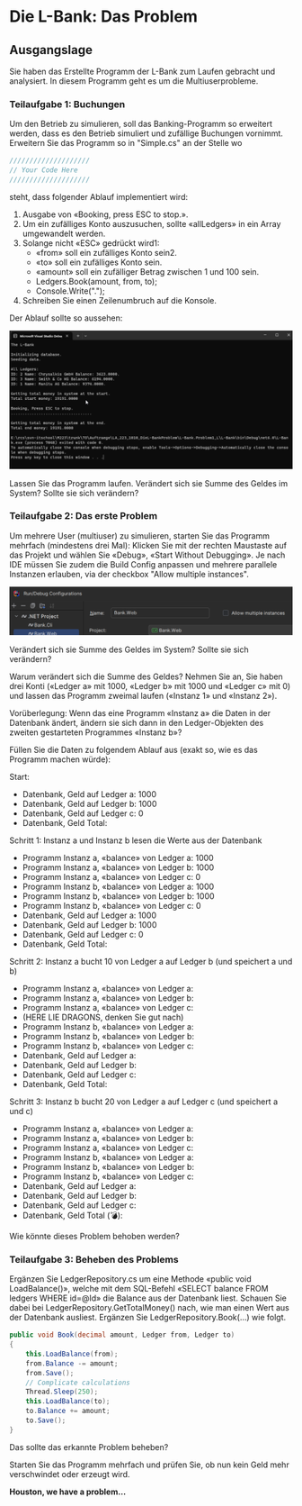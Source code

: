 # Die L-Bank: Das Problem

## Ausgangslage
Sie haben das Erstellte Programm der L-Bank zum Laufen gebracht und
analysiert. In diesem Programm geht es um die Multiuserprobleme.

### Teilaufgabe 1: Buchungen
Um den Betrieb zu simulieren, soll das Banking-Programm so erweitert werden,
dass es den Betrieb simuliert und zufällige Buchungen vornimmt.
Erweitern Sie das Programm so in "Simple.cs" an der Stelle wo
```csharp	
////////////////////
// Your Code Here
////////////////////
```

steht, dass folgender Ablauf implementiert wird:
1. Ausgabe von «Booking, press ESC to stop.».
2. Um ein zufälliges Konto auszusuchen, sollte «allLedgers» in ein Array
umgewandelt werden.
3. Solange nicht «ESC» gedrückt wird1:
    - «from» soll ein zufälliges Konto sein2.
    - «to» soll ein zufälliges Konto sein.
    - «amount» soll ein zufälliger Betrag zwischen 1 und 100 sein.
    - Ledgers.Book(amount, from, to);
    - Console.Write(".");
4. Schreiben Sie einen Zeilenumbruch auf die Konsole.

Der Ablauf sollte so aussehen:

![Ablauf Programm](2024-11-21-09-53-50.png)

Lassen Sie das Programm laufen. Verändert sich sie Summe des Geldes im
System? Sollte sie sich verändern?

### Teilaufgabe 2: Das erste Problem
Um mehrere User (multiuser) zu simulieren, starten Sie das Programm
mehrfach (mindestens drei Mal):
Klicken Sie mit der rechten Maustaste auf das Projekt und wählen Sie «Debug»,
«Start Without Debugging».
Je nach IDE müssen Sie zudem die Build Config anpassen und mehrere parallele Instanzen erlauben, via der checkbox "Allow multiple instances".

![allow multiple instances](image-2.png)

Verändert sich sie Summe des Geldes im System? Sollte sie sich verändern?

Warum verändert sich die Summe des Geldes? Nehmen Sie an, Sie haben drei
Konti («Ledger a» mit 1000, «Ledger b» mit 1000 und «Ledger c» mit 0) und
lassen das Programm zweimal laufen («Instanz 1» und «Instanz 2»).

Vorüberlegung: Wenn das eine Programm «Instanz a» die Daten in der
Datenbank ändert, ändern sie sich dann in den Ledger-Objekten des zweiten
gestarteten Programmes «Instanz b»?

Füllen Sie die Daten zu folgendem Ablauf aus (exakt so, wie es das Programm
machen würde):

Start:
- Datenbank, Geld auf Ledger a: 1000
- Datenbank, Geld auf Ledger b: 1000
- Datenbank, Geld auf Ledger c: 0
- Datenbank, Geld Total:


Schritt 1: Instanz a und Instanz b lesen die Werte aus der Datenbank
- Programm Instanz a, «balance» von Ledger a: 1000
- Programm Instanz a, «balance» von Ledger b: 1000
- Programm Instanz a, «balance» von Ledger c: 0
- Programm Instanz b, «balance» von Ledger a: 1000
- Programm Instanz b, «balance» von Ledger b: 1000
- Programm Instanz b, «balance» von Ledger c: 0
- Datenbank, Geld auf Ledger a: 1000
- Datenbank, Geld auf Ledger b: 1000
- Datenbank, Geld auf Ledger c: 0
- Datenbank, Geld Total:


Schritt 2: Instanz a bucht 10 von Ledger a auf Ledger b (und speichert a und b)
- Programm Instanz a, «balance» von Ledger a:
- Programm Instanz a, «balance» von Ledger b:
- Programm Instanz a, «balance» von Ledger c:
- (HERE LIE DRAGONS, denken Sie gut nach)
- Programm Instanz b, «balance» von Ledger a:
- Programm Instanz b, «balance» von Ledger b:
- Programm Instanz b, «balance» von Ledger c:
- Datenbank, Geld auf Ledger a:
- Datenbank, Geld auf Ledger b:
- Datenbank, Geld auf Ledger c:
- Datenbank, Geld Total:


Schritt 3: Instanz b bucht 20 von Ledger a auf Ledger c (und speichert a und c)
- Programm Instanz a, «balance» von Ledger a:
- Programm Instanz a, «balance» von Ledger b:
- Programm Instanz a, «balance» von Ledger c:
- Programm Instanz b, «balance» von Ledger a:
- Programm Instanz b, «balance» von Ledger b:
- Programm Instanz b, «balance» von Ledger c:
- Datenbank, Geld auf Ledger a:
- Datenbank, Geld auf Ledger b:
- Datenbank, Geld auf Ledger c:
- Datenbank, Geld Total (💣):

Wie könnte dieses Problem behoben werden?

### Teilaufgabe 3: Beheben des Problems

Ergänzen Sie LedgerRepository.cs um eine Methode «public void LoadBalance()», welche mit
dem SQL-Befehl «SELECT balance FROM ledgers WHERE id=@Id» die Balance
aus der Datenbank liest. Schauen Sie dabei bei LedgerRepository.GetTotalMoney() nach,
wie man einen Wert aus der Datenbank ausliest.
Ergänzen Sie LedgerRepository.Book(…) wie folgt.
    
```csharp
public void Book(decimal amount, Ledger from, Ledger to)
{
    this.LoadBalance(from);
    from.Balance -= amount;
    from.Save();
    // Complicate calculations
    Thread.Sleep(250);
    this.LoadBalance(to);
    to.Balance += amount;
    to.Save();
}
```	

Das sollte das erkannte Problem beheben?

Starten Sie das Programm mehrfach und prüfen Sie, ob nun kein Geld mehr
verschwindet oder erzeugt wird.

**Houston, we have a problem…**